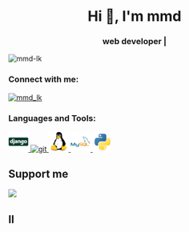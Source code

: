<h1 align="center">Hi 👋, I'm mmd</h1>
<h3 align="center">web developer |</h3>





<p align="left"> <img src="https://komarev.com/ghpvc/?username=mmd-lk&label=Profile%20views&color=0e75b6&style=flat" alt="mmd-lk" /> </p>


<h3 align="left">Connect with me:</h3>
<p align="left">
<a href="https://instagram.com/mmd_lk" target="blank"><img align="center" src="https://raw.githubusercontent.com/rahuldkjain/github-profile-readme-generator/master/src/images/icons/Social/instagram.svg" alt="mmd_lk" height="30" width="40" /></a>
</p>

<h3 align="left">Languages and Tools:</h3>
<p align="left"> <a href="https://www.djangoproject.com/" target="_blank" rel="noreferrer"> <img src="https://raw.githubusercontent.com/devicons/devicon/master/icons/django/django-original.svg" alt="django" width="40" height="40"/> </a> <a href="https://git-scm.com/" target="_blank" rel="noreferrer"> <img src="https://www.vectorlogo.zone/logos/git-scm/git-scm-icon.svg" alt="git" width="40" height="40"/> </a> <a href="https://www.linux.org/" target="_blank" rel="noreferrer"> <img src="https://raw.githubusercontent.com/devicons/devicon/master/icons/linux/linux-original.svg" alt="linux" width="40" height="40"/> </a> <a href="https://www.mysql.com/" target="_blank" rel="noreferrer"> <img src="https://raw.githubusercontent.com/devicons/devicon/master/icons/mysql/mysql-original-wordmark.svg" alt="mysql" width="40" height="40"/> </a> <a href="https://www.python.org" target="_blank" rel="noreferrer"> <img src="https://raw.githubusercontent.com/devicons/devicon/master/icons/python/python-original.svg" alt="python" width="40" height="40"/> </a> </p>

## Support me

<a href="https://coffeebede.ir/buycoffee/mmd_lk"><img class="img-fluid" src="https://coffeebede.ir/DashboardTemplateV2/app-assets/images/banner/default-yellow.svg" /></a>

## ll

